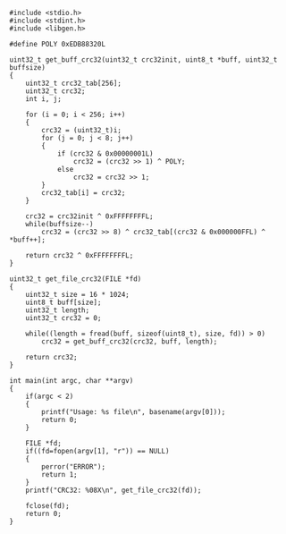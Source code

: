 <!---title:获取文件CRC32值-->
<!---category:代码片段-->
<!---tags:C语言, crc32-->
<!---author:Neal-->
<!---date:2016-03-21-->

````````````````````````````````````````````````````````````{.c}
#include <stdio.h>
#include <stdint.h>
#include <libgen.h>

#define POLY 0xEDB88320L

uint32_t get_buff_crc32(uint32_t crc32init, uint8_t *buff, uint32_t buffsize)
{
    uint32_t crc32_tab[256];
    uint32_t crc32;
    int i, j;

    for (i = 0; i < 256; i++)
    {
        crc32 = (uint32_t)i;
        for (j = 0; j < 8; j++) 
        {
            if (crc32 & 0x00000001L)
                crc32 = (crc32 >> 1) ^ POLY;
            else
                crc32 = crc32 >> 1;
        }
        crc32_tab[i] = crc32;
    }

    crc32 = crc32init ^ 0xFFFFFFFFL;
    while(buffsize--)
        crc32 = (crc32 >> 8) ^ crc32_tab[(crc32 & 0x000000FFL) ^ *buff++];

    return crc32 ^ 0xFFFFFFFFL;
}

uint32_t get_file_crc32(FILE *fd)
{
    uint32_t size = 16 * 1024;
    uint8_t buff[size];
    uint32_t length;
    uint32_t crc32 = 0;

    while((length = fread(buff, sizeof(uint8_t), size, fd)) > 0)
        crc32 = get_buff_crc32(crc32, buff, length);

    return crc32;
}

int main(int argc, char **argv)
{
    if(argc < 2)
    {
        printf("Usage: %s file\n", basename(argv[0]));
        return 0;
    }

    FILE *fd;
    if((fd=fopen(argv[1], "r")) == NULL)
    {
        perror("ERROR");
        return 1;
    }
    printf("CRC32: %08X\n", get_file_crc32(fd));

    fclose(fd);
    return 0;
}
````````````````````````````````````````````````````````````
